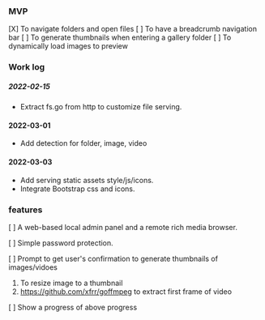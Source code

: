 ### MVP

[X] To navigate folders and open files
[ ] To have a breadcrumb navigation bar
[ ] To generate thumbnails when entering a gallery folder
[ ] To dynamically load images to preview 

### Work log

##### 2022-02-15

- Extract fs.go from http to customize file serving.

#### 2022-03-01

- Add detection for folder, image, video

#### 2022-03-03

- Add serving static assets style/js/icons.
- Integrate Bootstrap css and icons.

### features

[ ] A web-based local admin panel and a remote rich media browser.

[ ] Simple password protection.

[ ] Prompt to get user's confirmation to generate thumbnails of images/vidoes
1. To resize image to a thumbnail
1. https://github.com/xfrr/goffmpeg to extract first frame of video

[ ] Show a progress of above progress